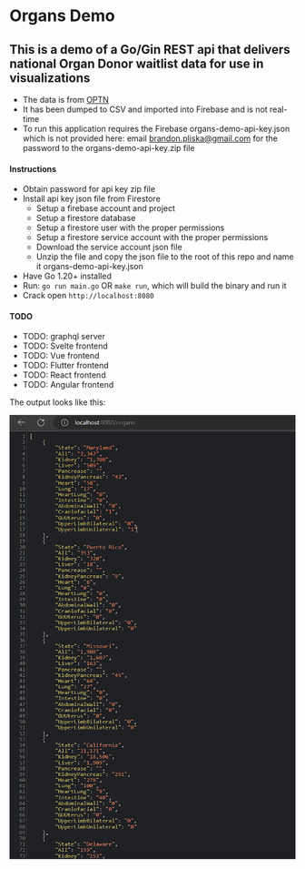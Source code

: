 # Organs Demo

## This is a demo of a Go/Gin REST api that delivers national Organ Donor waitlist data for use in visualizations
- The data is from [OPTN](https://optn.transplant.hrsa.gov/data/view-data-reports/national-data/)
- It has been dumped to CSV and imported into Firebase and is not real-time
- To run this application requires the Firebase organs-demo-api-key.json which is not provided here: email brandon.pliska@gmail.com for the password to the organs-demo-api-key.zip file

#### Instructions
- Obtain password for api key zip file
- Install api key json file from Firestore
    - Setup a firebase account and project
    - Setup a firestore database
    - Setup a firestore user with the proper permissions
    - Setup a firestore service account with the proper permissions
    - Download the service account json file
    - Unzip the file and copy the json file to the root of this repo and name it organs-demo-api-key.json
- Have Go 1.20+ installed
- Run: `go run main.go` OR `make run`, which will build the binary and run it
- Crack open `http://localhost:8080`

#### TODO
- TODO: graphql server
- TODO: Svelte frontend
- TODO: Vue frontend 
- TODO: Flutter frontend
- TODO: React frontend
- TODO: Angular frontend

The output looks like this: 

![](output.png)